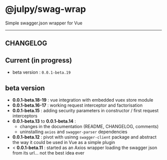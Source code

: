 
# @julpy/swag-wrap

Simple swagger.json wrapper for Vue

---------

## CHANGELOG

## Current (in progress)

- beta version : `0.0.1-beta.19`

## beta version

- **0.0.1-beta.18-19** : vue integration with embedded vuex store module
- **0.0.1-beta.16-17** : working request interceptor and factorisation
- **0.0.1-beta.15** : adding security parameters in constructor  / first request interceptors
- **0.0.1-beta.13** to **0.0.1-beta.14** : 
  - changes in the documentation (README, CHANGELOG, comments)
  - uninstalling `axios` and `swagger-parser` dependencies
- **0.0.1-beta.12** : pivot with usinng `swagger-client` package and abstract the way it could be used in Vue as a simple plugin
- < **0.0.1-beta.11** : started as an Axios wrapper loading the swagger json from its url... not the best idea ever

<!-- ### Breaking changes -->

<!-- ### New features -->

<!-- ### Bug fixes -->
